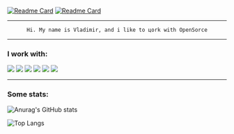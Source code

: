 [![Readme Card](https://github-readme-stats.vercel.app/api/pin/?username=kaasops&repo=vector-operator&theme=dark)](https://github.com/kaasops/vector-operator)
[![Readme Card](https://github-readme-stats.vercel.app/api/pin/?username=zvlb&repo=config-reloader&theme=dark)](https://github.com/zvlb/config-reloader)

---
<p align='center'><code>Hi. My name is Vladimir, and i like to цork with OpenSorce</code></p>

---
### I work with:
![](https://img.shields.io/badge/Tools-Kubernetes-informational?style=flat&logo=kubernetes&logoColor=white&color=blue)
![](https://img.shields.io/badge/Tools-Docker-informational?style=flat&logo=docker&logoColor=white&color=blue)
![](https://img.shields.io/badge/CI/CD-GitLab-informational?style=flat&logo=gitlab&logoColor=white&color=blue)
![](https://img.shields.io/badge/OS-Linux-informational?style=flat&logo=linux&logoColor=white&color=blue)
![](https://img.shields.io/badge/Editor-VSCode-informational?style=flat&logo=code&logoColor=white&color=blue)
![](https://img.shields.io/badge/Language-GoLang-informational?style=flat&logo=go&logoColor=white&color=blue)

---
### Some stats:
![Anurag's GitHub stats](https://github-readme-stats.vercel.app/api?username=zvlb&show_icons=true&theme=dark)

![Top Langs](https://github-readme-stats.vercel.app/api/top-langs/?username=zvlb&layout=compact&langs_count=8)
